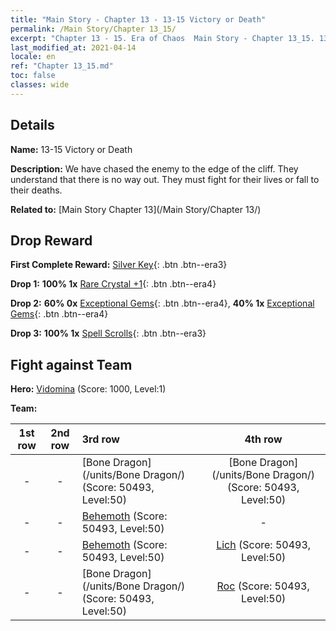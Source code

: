 ```yaml
---
title: "Main Story - Chapter 13 - 13-15 Victory or Death"
permalink: /Main Story/Chapter 13_15/
excerpt: "Chapter 13 - 15. Era of Chaos  Main Story - Chapter 13_15. 13-15 Victory or Death"
last_modified_at: 2021-04-14
locale: en
ref: "Chapter 13_15.md"
toc: false
classes: wide
---
```


## Details

 **Name:** 13-15 Victory or Death

 **Description:** We have chased the enemy to the edge of the cliff. They understand that there is no way out. They must fight for their lives or fall to their deaths.

 **Related to:** [Main Story Chapter 13](/Main Story/Chapter 13/)

## Drop Reward

 **First Complete Reward:** [Silver Key](/Items/con_693/){: .btn .btn--era3}

 **Drop 1:** **100% 1x** [Rare Crystal +1](/Items/mat_45/){: .btn .btn--era4}

 **Drop 2:** **60% 0x** [Exceptional Gems](/Items/mat_37/){: .btn .btn--era4}, **40% 1x** [Exceptional Gems](/Items/mat_37/){: .btn .btn--era4}

 **Drop 3:** **100% 1x** [Spell Scrolls](/Items/con_694/){: .btn .btn--era3}


## Fight against Team
 **Hero:** [Vidomina](/heroes/Vidomina/) (Score: 1000, Level:1)

 **Team:**


  | 1st row | 2nd row | 3rd row | 4th row |
  |:----:|:----:|:----|:----:|
  | - | - | [Bone Dragon](/units/Bone Dragon/) (Score: 50493, Level:50)  | [Bone Dragon](/units/Bone Dragon/) (Score: 50493, Level:50)  |
  | - | - | [Behemoth](/units/Behemoth/) (Score: 50493, Level:50)  | - |
  | - | - | [Behemoth](/units/Behemoth/) (Score: 50493, Level:50)  | [Lich](/units/Lich/) (Score: 50493, Level:50)  |
  | - | - | [Bone Dragon](/units/Bone Dragon/) (Score: 50493, Level:50)  | [Roc](/units/Roc/) (Score: 50493, Level:50)  |


